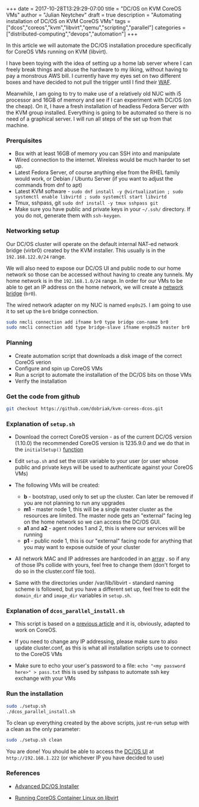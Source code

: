 +++
date = 2017-10-28T13:29:29-07:00
title = "DC/OS on KVM CoreOS VMs"
author = "Julian Neytchev"
draft = true
description = "Automating installation of DC/OS on KVM CoreOS VMs"
tags = ["dcos","coreos","kvm","libvirt","qemu","scripting","parallel"]
categories = ["distributed-computing","devops","automation"]
+++

In this article we will automate the DC/OS installation procedure specifically for CoreOS VMs running on KVM (libvirt).

<!--more-->

I have been toying with the idea of setting up a home lab server where I can freely break things and abuse the hardware to my liking, without having to pay a monstrous AWS bill. I currently have my eyes set on two different boxes and have decided to not pull the trigger until I find their [WAF](https://en.wikipedia.org/wiki/Wife_acceptance_factor). 

Meanwhile, I am going to try to make use of a relatively old NUC with i5 processor and 16GB of memory and see if I can experiment with DC/OS (on the cheap). On it, I have a fresh installation of headless Fedora Server with the KVM group installed. Everything is going to be automated so there is no need of a graphical server. I will run all steps of the set up from that machine.

### Prerquisites
* Box with at least 16GB of memory you can SSH into and manipulate
* Wired connection to the internet. Wireless would be much harder to set up.
* Latest Fedora Server, of course anything else from the RHEL family would work, or Debian / Ubuntu Server (if you want to adjust the commands from dnf to apt)
* Latest KVM software - ```sudo dnf install -y @virtualization ; sudo systemctl enable libvirtd ; sudo systemctl start libvirtd```
* Tmux, sshpass, git ```sudo dnf install -y tmux sshpass git```
* Make sure you have public and private keys in your ```~/.ssh/``` directory. If you do not, generate them with ```ssh-keygen```.

### Networking setup

Our DC/OS cluster will operate on the default internal NAT-ed network bridge (virbr0) created by the KVM installer. This usually is in the ```192.168.122.0/24``` range.

We will also need to expose our DC/OS UI and public node to our home network so those can be accessed without having to create any tunnels. 
My home network is in the ```192.168.1.0/24``` range. In order for our VMs to be able to get an IP address on the home network, we will create a [network bridge](https://fedoramagazine.org/build-network-bridge-fedora/) (```br0```).

The wired network adapter on my NUC is named ```enp0s25```. I am going to use it to set up the ```br0``` bridge connection.

``` bash
sudo nmcli connection add ifname br0 type bridge con-name br0
sudo nmcli connection add type bridge-slave ifname enp0s25 master br0
```

### Planning
* Create automation script that downloads a disk image of the correct CoreOS verion
* Configure and spin up CoreOS VMs
* Run a script to automate the installation of the DC/OS bits on those VMs
* Verify the installation


### Get the code from github

``` bash
git checkout https://github.com/dobriak/kvm-coreos-dcos.git
```

### Explanation of ```setup.sh```
* Download the correct CoreOS version - as of the current DC/OS version (1.10.0) the recommended CoreOS version is 1235.9.0 and we do that in the ```initialSetup()``` [function](https://github.com/dobriak/kvm-coreos-dcos/blob/a19e10fc6162c2ce9f8eefa417e3b66bfbdc8ddb/setup.sh#L9)

* Edit ```setup.sh``` and set the ```USER``` variable to your user (or user whose public and private keys will be used to authenticate against your CoreOS VMs)

* The following VMs will be created:
    * **b** - bootstrap, used only to set up the cluster. Can later be removed if you are not planning to run any upgrades
    * **m1** - master node 1, this will be a single master cluster as the resources are limited. The master node gets an "external" facing leg on the home network so we can access the DC/OS GUI.
    * **a1** and **a2** - agent nodes 1 and 2, this is where our services will be running
    * **p1** - public node 1, this is our "external" facing node for anything that you may want to expose outside of your cluster

* All network MAC and IP addresses are hardcoded in an [array](https://github.com/dobriak/kvm-coreos-dcos/blob/a19e10fc6162c2ce9f8eefa417e3b66bfbdc8ddb/setup.sh#L161) . so if any of those IPs collide with yours, feel free to change them (don't forget to do so in the cluster.conf file too).

* Same with the directories under /var/lib/libvirt - standard naming scheme is followed, but you have a different set up, feel free to edit the ```domain_dir``` and ```image_dir``` variables in ```setup.sh```.

### Explanation of ```dcos_parallel_install.sh```
* This script is based on a [previous article](https://dobriak.github.io/post/automated-advanced-dcos-installation/) and it is, obviously, adapted to work on CoreOS.

* If you need to change any IP addressing, please make sure to also update cluster.conf, as this is what all installation scripts use to connect to the CoreOS VMs

* Make sure to echo your user's password to a file: ```echo "<my password here>" > pass.txt``` this is used by sshpass to automate ssh key exchange with your VMs


### Run the installation

``` bash
sudo ./setup.sh 
./dcos_parallel_install.sh
```

To clean up everything created by the above scripts, just re-run setup with a clean as the only parameter:

``` bash
sudo ./setup.sh clean
```

You are done!
You should be able to access the [DC/OS UI](http://192.168.1.222) at ```http://192.168.1.222``` (or whichever IP you have decided to use)

### References
* [Advanced DC/OS Installer](https://docs.mesosphere.com/1.10/installing/custom/advanced/)

* [Running CoreOS Container Linux on libvirt](https://coreos.com/os/docs/latest/booting-with-libvirt.html)

